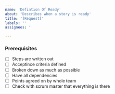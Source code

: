 ```yaml
---
name: 'Defintion Of Ready'
about: 'Describes when a story is ready'
title: '[Request]'
labels: ''
assignees: ''

---
```


### Prerequisites

* [ ] Steps are written out
* [ ] Acceptince criteria defined
* [ ] Broken down as much as possible
* [ ] Have all dependencies
* [ ] Points agreed on by whole team
* [ ] Check with scrum master that everything is there